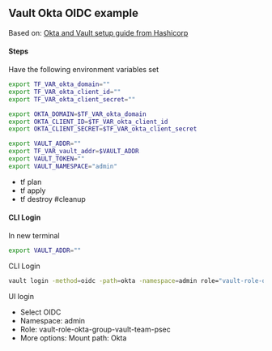 ## Vault Okta OIDC example

Based on: [Okta and Vault setup guide from Hashicorp](https://developer.hashicorp.com/vault/tutorials/cloud-ops/vault-oidc-okta)


#### Steps

Have the following environment variables set
```bash
export TF_VAR_okta_domain=""
export TF_VAR_okta_client_id=""
export TF_VAR_okta_client_secret=""

export OKTA_DOMAIN=$TF_VAR_okta_domain
export OKTA_CLIENT_ID=$TF_VAR_okta_client_id
export OKTA_CLIENT_SECRET=$TF_VAR_okta_client_secret

export VAULT_ADDR=""
export TF_VAR_vault_addr=$VAULT_ADDR
export VAULT_TOKEN=""
export VAULT_NAMESPACE="admin"

```

- tf plan
- tf apply
- tf destroy #cleanup

#### CLI Login

In new terminal

```bash
export VAULT_ADDR=""
```

CLI Login
```bash
vault login -method=oidc -path=okta -namespace=admin role="vault-role-okta-group-vault-team-psec"
```

UI login
- Select OIDC
- Namespace: admin
- Role: vault-role-okta-group-vault-team-psec
- More options: Mount path: Okta

